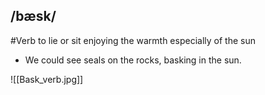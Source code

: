 ## /bæsk/
#Verb 
to lie or sit enjoying the warmth especially of the sun

- We could see seals on the rocks, basking in the sun.

![[Bask_verb.jpg]]

